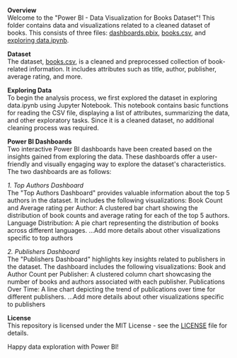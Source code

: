 **Overview**  
Welcome to the "Power BI - Data Visualization for Books Dataset"! This folder contains data and visualizations related to a cleaned dataset of books. This consists of three files: [dashboards.pbix](https://github.com/ir-4/PowerBI/blob/main/Data%20visualization%20for%20Books%20dataset/Dashboards.pbix), [books.csv](https://github.com/ir-4/PowerBI/blob/main/Data%20visualization%20for%20Books%20dataset/books.csv), and [exploring data.ipynb](https://github.com/ir-4/PowerBI/blob/main/Data%20visualization%20for%20Books%20dataset/Exploring%20data.ipynb).

**Dataset**  
The dataset, [books.csv](https://github.com/ir-4/PowerBI/blob/main/Data%20visualization%20for%20Books%20dataset/books.csv), is a cleaned and preprocessed collection of book-related information. It includes attributes such as title, author, publisher, average rating, and more.

**Exploring Data**  
To begin the analysis process, we first explored the dataset in exploring data.ipynb using Jupyter Notebook. This notebook contains basic functions for reading the CSV file, displaying a list of attributes, summarizing the data, and other exploratory tasks. Since it is a cleaned dataset, no additional cleaning process was required.

**Power BI Dashboards**  
Two interactive Power BI dashboards have been created based on the insights gained from exploring the data. These dashboards offer a user-friendly and visually engaging way to explore the dataset's characteristics. The two dashboards are as follows:

_1. Top Authors Dashboard_  
The "Top Authors Dashboard" provides valuable information about the top 5 authors in the dataset. It includes the following visualizations:
Book Count and Average rating per Author: A clustered bar chart showing the distribution of book counts and average rating for each of the top 5 authors.
Language Distribution: A pie chart representing the distribution of books across different languages.
...Add more details about other visualizations specific to top authors

_2. Publishers Dashboard_  
The "Publishers Dashboard" highlights key insights related to publishers in the dataset. The dashboard includes the following visualizations:
Book and Author Count per Publisher: A clustered column chart showcasing the number of books and authors associated with each publisher.
Publications Over Time: A line chart depicting the trend of publications over time for different publishers.
...Add more details about other visualizations specific to publishers

**License**  
This repository is licensed under the MIT License - see the [LICENSE](https://github.com/git/git-scm.com/blob/main/MIT-LICENSE.txt) file for details.  
  
Happy data exploration with Power BI!
